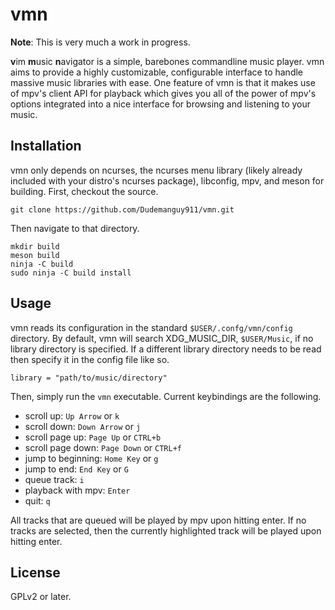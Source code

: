 # vmn
**Note**: This is very much a work in progress.

**v**im **m**usic **n**avigator is a simple, barebones commandline music player. vmn aims to provide a highly customizable, configurable interface to handle massive music libraries with ease. One feature of vmn is that it makes use of mpv's client API for playback which gives you all of the power of mpv's options integrated into a nice interface for browsing and listening to your music.

## Installation
vmn only depends on ncurses, the ncurses menu library (likely already included with your distro's ncurses package), libconfig, mpv, and meson for building. First, checkout the source.
```
git clone https://github.com/Dudemanguy911/vmn.git
```

Then navigate to that directory.
```
mkdir build
meson build
ninja -C build
sudo ninja -C build install
```

## Usage
vmn reads its configuration in the standard `$USER/.confg/vmn/config` directory. By default, vmn will search XDG_MUSIC_DIR, `$USER/Music`, if no library directory is specified. If a different library directory needs to be read then specify it in the config file like so.
```
library = "path/to/music/directory"
```

Then, simply run the `vmn` executable. Current keybindings are the following.

* scroll up: `Up Arrow` or `k`
* scroll down: `Down Arrow` or `j`
* scroll page up: `Page Up` or `CTRL+b`
* scroll page down: `Page Down` or `CTRL+f`
* jump to beginning: `Home Key` or `g`
* jump to end: `End Key` or `G`
* queue track: `i`
* playback with mpv: `Enter`
* quit: `q`

All tracks that are queued will be played by mpv upon hitting enter. If no tracks are selected, then the currently highlighted track will be played upon hitting enter.

## License
GPLv2 or later.
